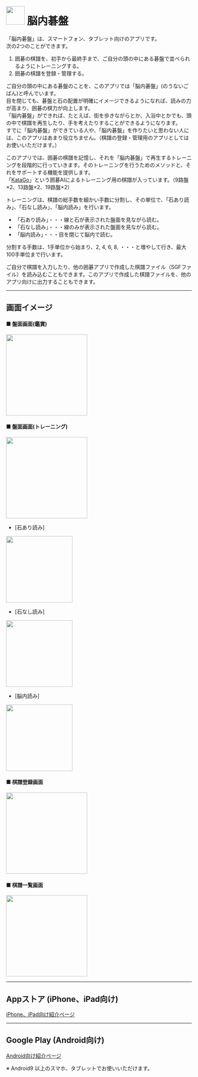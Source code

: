 # <img src="img/icon.png" width="50"> 脳内碁盤

「脳内碁盤」は、スマートフォン、タブレット向けのアプリです。  
次の2つのことができます。

1. 囲碁の棋譜を、初手から最終手まで、ご自分の頭の中にある碁盤で並べられるようにトレーニングする。
1. 囲碁の棋譜を登録・管理する。

ご自分の頭の中にある碁盤のことを、このアプリでは「脳内碁盤」(のうないごばん)と呼んでいます。  
目を閉じても、碁盤と石の配置が明確にイメージできるようになれば、読みの力が高まり、囲碁の棋力が向上します。  
「脳内碁盤」ができれば、たとえば、街を歩きながらとか、入浴中とかでも、頭の中で棋譜を再生したり、手を考えたりすることができるようになります。  
すでに「脳内碁盤」ができている人や、「脳内碁盤」を作りたいと思わない人には、このアプリはあまり役立ちません。（棋譜の登録・管理用のアプリとしてはお使いいただけます。）  

このアプリでは、囲碁の棋譜を記憶し、それを「脳内碁盤」で再生するトレーニングを段階的に行っていきます。そのトレーニングを行うためのメソッドと、それをサポートする機能を提供します。  
「[KataGo](https://github.com/lightvector/KataGo)」という囲碁AIによるトレーニング用の棋譜が入っています。（9路盤×2、13路盤×2、19路盤×2）  

トレーニングは、棋譜の総手数を細かい手数に分割し、その単位で、「石あり読み」、「石なし読み」、「脳内読み」を行います。
- 「石あり読み」・・・線と石が表示された盤面を見ながら読む。
- 「石なし読み」・・・線のみが表示された盤面を見ながら読む。
- 「脳内読み」・・・目を閉じて脳内で読む。

分割する手数は、1手単位から始まり、2, 4, 6, 8, ・・・と増やして行き、最大100手単位まで行います。


ご自分で棋譜を入力したり、他の囲碁アプリで作成した棋譜ファイル（SGFファイル）を読み込むこともできます。このアプリで作成した棋譜ファイルを、他のアプリ向けに出力することもできます。  

---
## 画面イメージ

#### ■ 盤面画面(鑑賞)   
<img src="img/img01.png" width="220">

#### ■ 盤面画面(トレーニング)   
<img src="img/img02.png" width="220">   

- [石あり読み]  
 <img src="img/fig30.png" width="180">   

- [石なし読み]  
 <img src="img/fig31.png" width="180">   

- [脳内読み]  
 <img src="img/fig32.png" width="180">   

#### ■ 棋譜登録画面   
<img src="img/img03.png" width="220">

#### ■ 棋譜一覧画面   
<img src="img/img04.png" width="220">

---

## Appストア (iPhone、iPad向け)
[iPhone、iPad向け紹介ページ](https://apps.apple.com/jp/app/%E8%84%B3%E5%86%85%E7%A2%81%E7%9B%A4/id1519572562)


---

## Google Play (Android向け)
[Android向け紹介ページ](https://play.google.com/store/apps/details?id=com.nifty.jcc02505)

※ Android9 以上のスマホ、タブレットでお使いいただけます。
